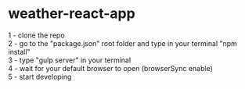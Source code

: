# weather-react-app

1 - clone the repo<br>
2 - go to the "package.json" root folder and type in your terminal "npm install"<br>
3 - type "gulp server" in your terminal<br>
4 - wait for your default browser to open (browserSync enable)<br>
5 - start developing<br>
